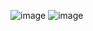 ![image](https://github.com/inglepriyanka148867/Forms/assets/152428133/507b4220-7b88-4180-9758-3b3868e9f721)
![image](https://github.com/inglepriyanka148867/Forms/assets/152428133/5d529c5e-a9e4-4c4f-9b9a-d4fcb18a4861)

